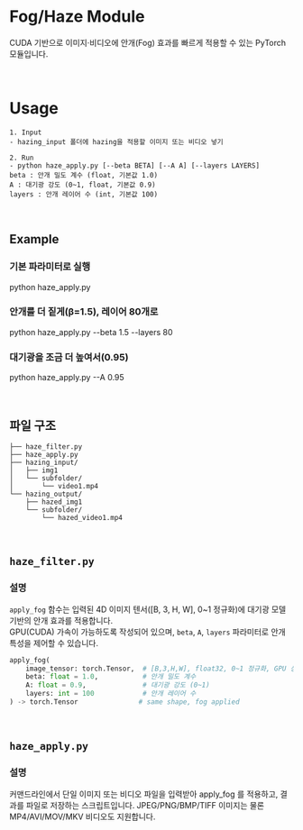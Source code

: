 # Fog/Haze Module

CUDA 기반으로 이미지·비디오에 안개(Fog) 효과를 빠르게 적용할 수 있는 PyTorch 모듈입니다.

<br>

# Usage

```text
1. Input
- hazing_input 폴더에 hazing을 적용할 이미지 또는 비디오 넣기

2. Run
- python haze_apply.py [--beta BETA] [--A A] [--layers LAYERS]
beta : 안개 밀도 계수 (float, 기본값 1.0)
A : 대기광 강도 (0~1, float, 기본값 0.9)
layers : 안개 레이어 수 (int, 기본값 100)
```

<br>

## Example
### 기본 파라미터로 실행
python haze_apply.py

### 안개를 더 짙게(β=1.5), 레이어 80개로
python haze_apply.py --beta 1.5 --layers 80

### 대기광을 조금 더 높여서(0.95)
python haze_apply.py --A 0.95

<br>

## 파일 구조
```text
├── haze_filter.py
├── haze_apply.py
├── hazing_input/
│   ├── img1
│   └── subfolder/
│       └── video1.mp4
└── hazing_output/
    ├── hazed_img1
    └── subfolder/
        └── hazed_video1.mp4
```

<br>

## `haze_filter.py`

### 설명  
`apply_fog` 함수는 입력된 4D 이미지 텐서([B, 3, H, W], 0~1 정규화)에 대기광 모델 기반의 안개 효과를 적용합니다.  
GPU(CUDA) 가속이 가능하도록 작성되어 있으며, `beta`, `A`, `layers` 파라미터로 안개 특성을 제어할 수 있습니다.

```python
apply_fog(
    image_tensor: torch.Tensor,  # [B,3,H,W], float32, 0~1 정규화, GPU 상에 있어야 함
    beta: float = 1.0,           # 안개 밀도 계수
    A: float = 0.9,              # 대기광 강도 (0~1)
    layers: int = 100            # 안개 레이어 수
) -> torch.Tensor               # same shape, fog applied
```

<br>

## `haze_apply.py`

### 설명
커맨드라인에서 단일 이미지 또는 비디오 파일을 입력받아 apply_fog 를 적용하고, 결과를 파일로 저장하는 스크립트입니다.
JPEG/PNG/BMP/TIFF 이미지는 물론 MP4/AVI/MOV/MKV 비디오도 지원합니다.
